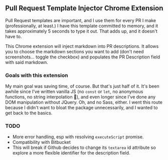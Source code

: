 ## Pull Request Template Injector Chrome Extension
Pull Request templates are important, and I use them for every PR I make (professionally, at least.) I have this template committed to memory, and it takes approximately 5 seconds to type it out. That adds up, and it doesn't have to.

This Chrome extension will inject markdown into PR descriptions. It allows you to choose the markdown sections you want to add (don't need screenshots... toggle the checkbox) and populates the PR Description field with said markdown.

### Goals with this extension
My main goal was saving time, of course. But that's just half of it. It's been awhile since I've written vanilla JS (no `const` or `let`, no anonymous functions, no string interpolation :see_no_evil:), and even longer since I've done any DOM manipulation without JQuery. Oh, and no Sass, either. I went this route because I didn't want to bloat the package unnecessarily, and I wanted to get back to the basics. 

### TODO
* More error handling, esp with resolving `executeScript` promise.
* Compatibility with Bitbucket
* This will break if Github decides to change its `textarea` id attribute so explore a more flexible identifier for the description field.



